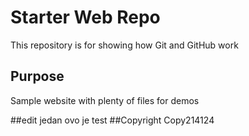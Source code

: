 # Starter Web Repo

This repository is for showing how Git and GitHub work

## Purpose

Sample website with plenty of files for demos

##edit jedan
ovo je test
##Copyright
Copy214124